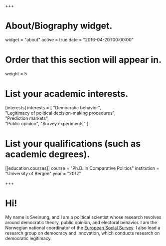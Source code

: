 +++
# About/Biography widget.
widget = "about"
active = true
date = "2016-04-20T00:00:00"

# Order that this section will appear in.
weight = 5

# List your academic interests.
[interests]
  interests = [
    "Democratic behavior",  
    "Legitimacy of political decision-making procedures",   
    "Prediction markets",  
    "Public opinion",
    "Survey experiments"
  ]
# List your qualifications (such as academic degrees).
[[education.courses]]
  course = "Ph.D. in Comparative Politics"
  institution = "University of Bergen"
  year = "2012"

+++

# Hi!

My name is Sveinung, and I am a political scientist whose research revolves around democratic theory, public opinion, and electoral behavior.
I am the Norwegian national coordinator of the [European Social Survey](www.europeansocialsurvey.org).
I also lead a research group on democracy and innovation, which conducts research on democratic legitimacy.
